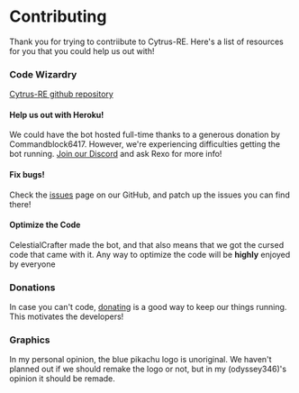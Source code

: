 # Contributing 
Thank you for trying to contriibute to Cytrus-RE. Here's a list of resources for you that you could help us out with!
### Code Wizardry
  [Cytrus-RE github repository](https://github.com/Cytrus-RE/cytrus-re)
  
  #### Help us out with Heroku!
  We could have the bot hosted full-time thanks to a generous donation by Commandblock6417. However, we're experiencing difficulties getting the bot running. [Join our Discord](https://discord.gg/ymZmdaA) and ask Rexo for more info!
  #### Fix bugs! 
  Check the [issues](https://github.com/Cytrus-RE/cytrus-re/issues) page on our GitHub, and patch up the issues you can find there!
  #### Optimize the Code
  CelestialCrafter made the bot, and that also means that we got the cursed code that came with it. Any way to optimize the code will be **highly** enjoyed by everyone
  
### Donations
In case you can't code, [donating](donate.md) is a good way to keep our things running. This motivates the developers!

### Graphics
In my personal opinion, the blue pikachu logo is unoriginal. We haven't planned out if we should remake the logo or not, but in my (odyssey346)'s opinion it should be remade.
    
